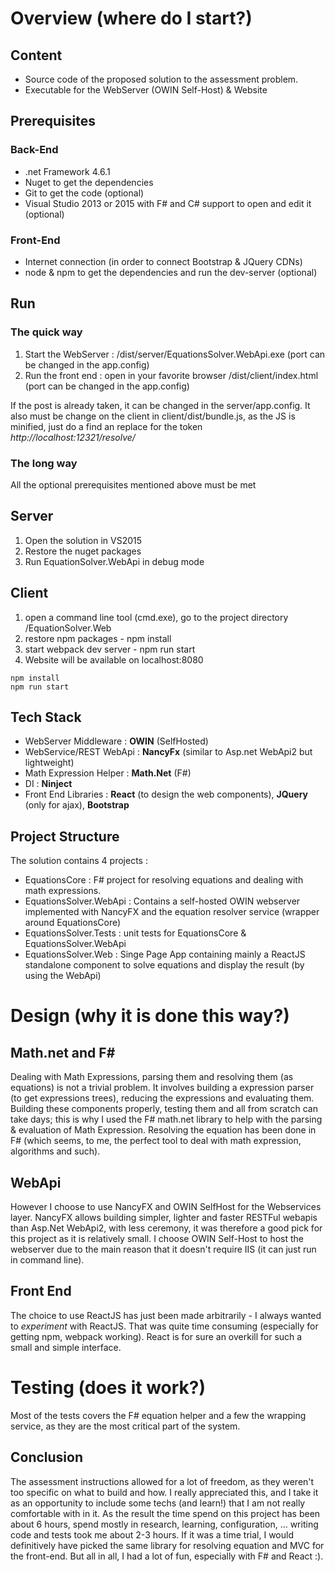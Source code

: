 # Overview (where do I start?)

## Content

* Source code of the proposed solution to the assessment problem.
* Executable for the WebServer (OWIN Self-Host) & Website

## Prerequisites

### Back-End
* .net Framework 4.6.1
* Nuget to get the dependencies
* Git to get the code (optional)
* Visual Studio 2013 or 2015 with F# and C# support to open and edit it (optional)

### Front-End
* Internet connection (in order to connect Bootstrap & JQuery CDNs)
* node & npm to get the dependencies and run the dev-server (optional)

## Run 

### The quick way

1. Start the WebServer : /dist/server/EquationsSolver.WebApi.exe (port can be changed in the app.config)
2. Run the front end : open in your favorite browser /dist/client/index.html (port can be changed in the app.config)

If the post is already taken, it can be changed in the server/app.config. It also must be change on the client in client/dist/bundle.js, as the JS is minified, just do a find an replace for the token *http://localhost:12321/resolve/*

### The long way

All the optional prerequisites mentioned above must be met

## Server
1. Open the solution in VS2015
2. Restore the nuget packages
3. Run EquationSolver.WebApi in debug mode

## Client
1. open a command line tool (cmd.exe), go to the project directory /EquationSolver.Web
2. restore npm packages - npm install
3. start webpack dev server - npm run start
4. Website will be available on localhost:8080

```
npm install
npm run start 
```

## Tech Stack 

- WebServer Middleware : **OWIN** (SelfHosted)
- WebService/REST WebApi : **NancyFx** (similar to Asp.net WebApi2 but lightweight)
- Math Expression Helper : **Math.Net** (F#) 
- DI : **Ninject** 
- Front End Libraries : **React** (to design the web components), **JQuery** (only for ajax), **Bootstrap**

## Project Structure

The solution contains 4 projects :

- EquationsCore : F# project for resolving equations and dealing with math expressions.
- EquationsSolver.WebApi : Contains a self-hosted OWIN webserver implemented with NancyFX and the equation resolver service (wrapper around EquationsCore)
- EquationsSolver.Tests : unit tests for EquationsCore & EquationsSolver.WebApi
- EquationsSolver.Web : Singe Page App containing mainly a ReactJS standalone component to solve equations and display the result (by using the WebApi)

# Design (why it is done this way?)

## Math.net and F#

Dealing with Math Expressions, parsing them and resolving them (as equations) is not a trivial problem. It involves building a expression parser (to get expressions trees), reducing the expressions and evaluating them. Building these components properly, testing them and all from scratch can take days; this is why I used the F# math.net library to help with the parsing & evaluation of Math Expression. Resolving the equation has been done in F# (which seems, to me, the perfect tool to deal with math expression, algorithms and such).

## WebApi 

However I choose to use NancyFX and OWIN SelfHost for the Webservices layer. NancyFX allows building simpler, lighter and faster RESTFul webapis than Asp.Net WebApi2, with less ceremony, it was therefore a good pick for this project as it is relatively small. I choose OWIN Self-Host to host the webserver due to the main reason that it doesn't require IIS (it can just run in command line).

## Front End

The choice to use ReactJS has just been made arbitrarily - I always wanted to *experiment* with ReactJS. That was quite time consuming (especially for getting npm, webpack working). React is for sure an overkill for such a small and simple interface.

# Testing (does it work?)

Most of the tests covers the F# equation helper and a few the wrapping service, as they are the most critical part of the system.

## Conclusion

The assessment instructions allowed for a lot of freedom, as they weren't too specific on what to build and how. I really appreciated this, and I take it as an opportunity to include some techs (and learn!) that I am not really comfortable with in it. As the result the time spend on this project has been about 6 hours, spend mostly in research, learning, configuration, ... writing code and tests took me about 2-3 hours. If it was a time trial, I would definitively have picked the same library for resolving equation and MVC for the front-end. But all in all, I had a lot of fun, especially with F# and React :).